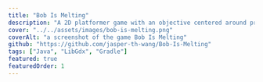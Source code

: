 ```yaml
---
title: "Bob Is Melting"
description: "A 2D platformer game with an objective centered around preventing Bob the Snowman, from fully melting away."
cover: "../../assets/images/bob-is-melting.png"
coverAlt: "a screenshot of the game Bob Is Melting"
github: "https://github.com/jasper-th-wang/Bob-Is-Melting"
tags: ["Java", "LibGdx", "Gradle"]
featured: true
featuredOrder: 1
---
```

